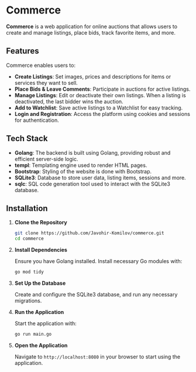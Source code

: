 # Commerce

**Commerce** is a web application for online auctions that allows users to create and manage listings, place bids, track favorite items, and more.

## Features

Commerce enables users to:
- **Create Listings**: Set images, prices and descriptions for items or services they want to sell.
- **Place Bids & Leave Comments**: Participate in auctions for active listings.
- **Manage Listings**: Edit or deactivate their own listings. When a listing is deactivated, the last bidder wins the auction.
- **Add to Watchlist**: Save active listings to a Watchlist for easy tracking.
- **Login and Registration**: Access the platform using cookies and sessions for authentication.

## Tech Stack

- **Golang**: The backend is built using Golang, providing robust and efficient server-side logic.
- **templ**: Templating engine used to render HTML pages.
- **Bootstrap**: Styling of the website is done with Bootstrap.
- **SQLite3**: Database to store user data, listing items, sessions and more.
- **sqlc**: SQL code generation tool used to interact with the SQLite3 database.

## Installation

1. **Clone the Repository**

    ```bash
    git clone https://github.com/Javohir-Komilov/commerce.git
    cd commerce
    ```

2. **Install Dependencies**

    Ensure you have Golang installed. Install necessary Go modules with:

    ```bash
    go mod tidy
    ```

3. **Set Up the Database**

    Create and configure the SQLite3 database, and run any necessary migrations.

4. **Run the Application**

    Start the application with:

    ```bash
    go run main.go
    ```

5. **Open the Application**

    Navigate to `http://localhost:8080` in your browser to start using the application.
